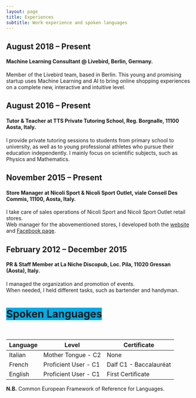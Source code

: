 ```yaml
---
layout: page
title: Experiences
subtitle: Work experience and spoken languages
---
```


## August 2018 – Present   
#### Machine Learning Consultant @ Livebird, Berlin, Germany. 
Member of the Livebird team, based in Berlin. This young and promising startup uses Machine Learning and AI to bring online shopping experiences on a complete new, interactive and intuitive level.

## August 2016 – Present   
#### Tutor & Teacher at TTS Private Tutoring School, Reg. Borgnalle, 11100 Aosta, Italy. 
I provide private tutoring sessions to students from primary school to university, as well as to young professional
athletes who pursue their education independently. I mainly focus on scientific subjects, such as Physics and
Mathematics.  

## November 2015 – Present  
#### Store Manager at Nicoli Sport & Nicoli Sport Outlet, viale Conseil Des Commis, 11100, Aosta, Italy. 
I take care of sales operations of Nicoli Sport and Nicoli Sport Outlet retail stores.   
Web manager for the abovementioned stores, I developed both the [website](http://nicolisport.weebly.com) and [Facebook page](https://www.facebook.com/NicoliSport/).   

## February 2012 – December 2015  
#### PR & Staff Member at La Niche Discopub, Loc. Pila, 11020 Gressan (Aosta), Italy. 
I managed the organization and promotion of events.  
When needed, I held different tasks, such as bartender and handyman.  

# <span style="background-color: #00ace6">Spoken Languages</span>  
<br/>

| Language | Level | Certificate |
| ------ | -------- | ------------ |
| Italian | Mother Tongue - C2 | None |
| French | Proficient User - C1 | Dalf C1 - Baccalauréat |
| English | Proficient User - C1 | First Certificate |

**N.B.** Common European Framework of Reference for Languages.

